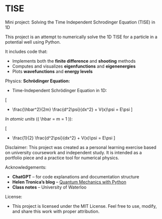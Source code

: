 # TISE
Mini project: Solving the Time Independent Schrodinger Equation (TISE) in 1D

This project is an attempt to numerically solve the 1D TISE for a particle in a potential well using Python. 

It includes code that:
- Implements both the **finite difference** and **shooting** methods
- Computes and visualizes **eigenfunctions** and **eigenenergies**
- Plots **wavefunctions** and **energy levels**

Physics:
**Schrödinger Equation:**
- Time-Independent Schrödinger Equation in 1D:

\[
- \frac{\hbar^2}{2m} \frac{d^2\psi}{dx^2} + V(x)\psi = E\psi
\]

*In atomic units* (\( \hbar = m = 1 \)):

\[
- \frac{1}{2} \frac{d^2\psi}{dx^2} + V(x)\psi = E\psi
\]

Disclaimer:
This project was created as a personal learning exercise based on university coursework and independent study. It is intended as a portfolio piece and a practice tool for numerical physics.

Acknowledgements:
- **ChatGPT** – for code explanations and documentation structure
- **Helen Tronica’s blog** – [Quantum Mechanics with Python](https://helentronica.com/2014/09/04/quantum-mechanics-with-the-python/)
- **Class notes** – University of Waterloo

License:
- This project is licensed under the MIT License. Feel free to use, modify, and share this work with proper attribution.

